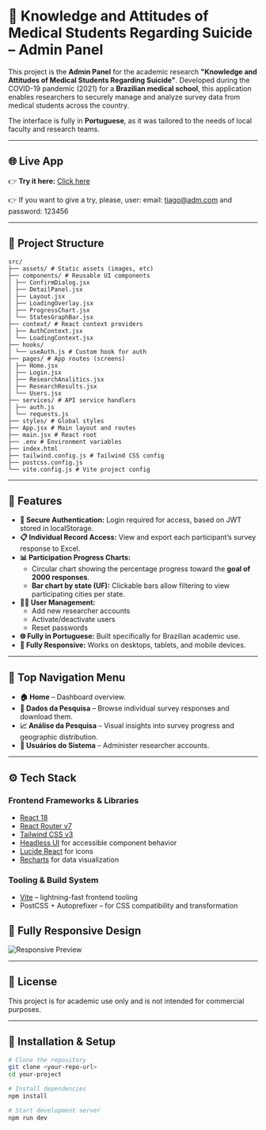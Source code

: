 # 🧠 Knowledge and Attitudes of Medical Students Regarding Suicide – Admin Panel

This project is the **Admin Panel** for the academic research **"Knowledge and Attitudes of Medical Students Regarding Suicide"**. Developed during the COVID-19 pandemic (2021) for a **Brazilian medical school**, this application enables researchers to securely manage and analyze survey data from medical students across the country.

The interface is fully in **Portuguese**, as it was tailored to the needs of local faculty and research teams.

---

## 🌐 Live App

👉 **Try it here:** [Click here](https://ucdb-admin.vercel.app/)

👉 If you want to give a try, please, user:
email: tiago@adm.com and password: 123456

---

## 📁 Project Structure

```
src/
├── assets/ # Static assets (images, etc)
├── components/ # Reusable UI components
│ ├── ConfirmDialog.jsx
│ ├── DetailPanel.jsx
│ ├── Layout.jsx
│ ├── LoadingOverlay.jsx
│ ├── ProgressChart.jsx
│ └── StatesGraphBar.jsx
├── context/ # React context providers
│ ├── AuthContext.jsx
│ └── LoadingContext.jsx
├── hooks/
│ └── useAuth.js # Custom hook for auth
├── pages/ # App routes (screens)
│ ├── Home.jsx
│ ├── Login.jsx
│ ├── ResearchAnalitics.jsx
│ ├── ResearchResults.jsx
│ └── Users.jsx
├── services/ # API service handlers
│ ├── auth.js
│ └── requests.js
├── styles/ # Global styles
├── App.jsx # Main layout and routes
├── main.jsx # React root
├── .env # Environment variables
├── index.html
├── tailwind.config.js # Tailwind CSS config
├── postcss.config.js
└── vite.config.js # Vite project config
```

---

## 🔐 Features

- **🔑 Secure Authentication:** Login required for access, based on JWT stored in localStorage.
- **📋 Individual Record Access:** View and export each participant’s survey response to Excel.
- **📊 Participation Progress Charts:**
  - Circular chart showing the percentage progress toward the **goal of 2000 responses**.
  - **Bar chart by state (UF):** Clickable bars allow filtering to view participating cities per state.
- **🧑‍🔧 User Management:**
  - Add new researcher accounts
  - Activate/deactivate users
  - Reset passwords
- **🌐 Fully in Portuguese:** Built specifically for Brazilian academic use.
- **📱 Fully Responsive:** Works on desktops, tablets, and mobile devices.

---

## 🧭 Top Navigation Menu

- **🏠 Home** – Dashboard overview.
- **📄 Dados da Pesquisa** – Browse individual survey responses and download them.
- **📈 Análise da Pesquisa** – Visual insights into survey progress and geographic distribution.
- **👥 Usuários do Sistema** – Administer researcher accounts.

---

## ⚙️ Tech Stack

### Frontend Frameworks & Libraries
- [React 18](https://reactjs.org/)
- [React Router v7](https://reactrouter.com/)
- [Tailwind CSS v3](https://tailwindcss.com/)
- [Headless UI](https://headlessui.com/) for accessible component behavior
- [Lucide React](https://lucide.dev/) for icons
- [Recharts](https://recharts.org/) for data visualization

### Tooling & Build System
- [Vite](https://vitejs.dev/) – lightning-fast frontend tooling
- PostCSS + Autoprefixer – for CSS compatibility and transformation


## 📱 Fully Responsive Design

![Responsive Preview](https://imagens-tiago.s3.eu-north-1.amazonaws.com/ucdb-resposive.png)

---

## 📄 License

This project is for academic use only and is not intended for commercial purposes.

---

## 🚀 Installation & Setup

```bash
# Clone the repository
git clone <your-repo-url>
cd your-project

# Install dependencies
npm install

# Start development server
npm run dev
